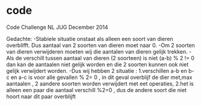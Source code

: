 code
====
Code Challenge NL JUG December 2014

Gedachte:
-Stabiele situatie onstaat als alleen een soort van dieren overblifft. Dus aantaal van 2 soorten van dieren moet naar 0.
-Om 2 soorten van dieren verwijderen moeten wij die aantalen van dieren gelijk trekken.
-Als de verschill tussen aantaal van dieren (2 soorteen) is niet  (a-b) % 2 != 0 dan kan de aantaalen 
niet gelijk worden en die 2 soorten kunnen ook niet gelijk verwijdert worden.
-Dus wij hebben 2 situatie : 
  1.verschillen a-b en b-c en a-c is voor alle gevallen  % 2= 0 , 
    in dit geval overblijf de dier met,max aantaalen , 2 aandere soorten worden verwijdert met eet operaties, 
  2.het is alleen een paar die aantaal verschill %2=0 , 
    dus de andere soort die niet hoort naar dit paar overblijft
